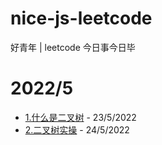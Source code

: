 # nice-js-leetcode
好青年 | leetcode 今日事今日毕

# 2022/5

- [1.什么是二叉树](https://github.com/nice-people-frontend-community/nice-js-leetcode/issues/1) - 23/5/2022
- [2.二叉树实操](https://github.com/nice-people-frontend-community/nice-js-leetcode/issues/2) - 24/5/2022
